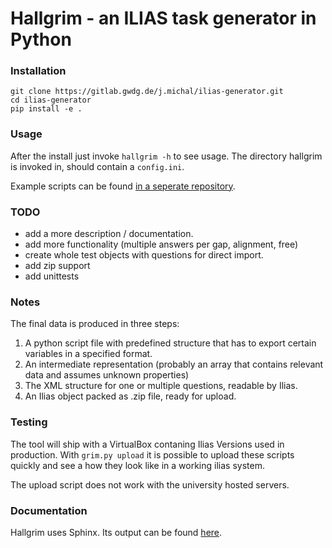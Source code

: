 # Hallgrim - an ILIAS task generator in Python

### Installation

```
git clone https://gitlab.gwdg.de/j.michal/ilias-generator.git
cd ilias-generator
pip install -e .
```

### Usage

After the install just invoke `hallgrim -h` to see usage. The directory hallgrim
is invoked in, should contain a `config.ini`.

Example scripts can be found [in a seperate repository](https://gitlab.gwdg.de/j.michal/ilias-scripts).

### TODO

* add a more description / documentation.
* add more functionality (multiple answers per gap, alignment, free)
* create whole test objects with questions for direct import.
* add zip support
* add unittests

### Notes

The final data is produced in three steps:

1. A python script file with predefined structure that has to export certain
   variables in a specified format.
2. An intermediate representation (probably an array that contains relevant
   data and assumes unknown properties)
3. The XML structure for one or multiple questions, readable by Ilias.
4. An Ilias object packed as .zip file, ready for upload.

### Testing

The tool will ship with a VirtualBox contaning Ilias Versions used in
production. With `grim.py upload` it is possible to upload these scripts quickly
and see a how they look like in a working ilias system.

The upload script does not work with the university hosted servers.

### Documentation

Hallgrim uses Sphinx. Its output can be found
[here](http://user.informatik.uni-goettingen.de/~j.michal/hallgrim/index.html).